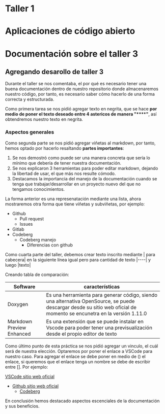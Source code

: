 # Taller 1 

# Aplicaciones de código abierto
# Documentación sobre el taller 3

## Agregando desarollo de taller 3

Durante el taller se nos comentaba, el por qué es necesario tener una buena documentación dentro de nuestro repositorio donde almacenaremos nuestro código, por tanto, es necesario saber cómo hacerlo de una forma correcta y estructurada.

Como primera tarea se nos pidió agregar texto en negrita, que se hace
**por medio de poner el texto deseado entre 4 astericos de manera "****"**, así obtendremos nuestro texto en negrita.

### Aspectos generales 
Como segunda parte se nos pidió agregar viñetas al markdown, por tanto, hemos optado por hacerlo resaltando **partes importantes**:
1. Se nos demostró como puede ser una manera concreta que sería lo mínimo que debería de tener nuestra documentación. 
2. Se nos explicaron 3 herramientas para poder editar markdown, dejando la libertad de usar, el que más nos resulte cómodo. 
3. Destacamos la importancia del manejo de la documentación cuando se tenga que trabajar/desarrollar en un proyecto nuevo del que no tengamos conocimientos.

La forma anterior es una represenatación mediante una lista, ahora mostraremos otra forma que tiene viñetas y subviñetas, por ejemplo:

* Github
  * Pull request
  * Issues
* Gitlab
* Codeberg
  + Codeberg manejo
    - Diferencias con github

Como cuarta parte del taller, debemos crear texto inscrito mediante | para cabecera| en la siguiente línea igual pero para cantidad de texto |----|  y luego |texto|

Creando tabla de comparación:

| Software | características |
|------- |-------- |
| Doxygen | Es una herramienta para generar código, siendo una alternativa OpenSource, se puede descargar desde su sitio web oficial de momento se encunetra en la versión 1.11.0 | 
| Markdown Preview Enhanced | Es una extensión que se puede instalar en Vscode para poder tener una previsualización desde el propio editor de texto |

Como último punto de esta práctica se nos pidió agregar un vinculo, el cuál será de nuestra elección. Optaremos por poner el enlace a VSCode para nuestro caso. Para agregar el enlace se debe poner en medio de () el enlace, si queremos que el enlace tenga un nombre se debe de escribir entre []. Por ejemplo:

[VSCode sitio web oficial](https://code.visualstudio.com/)

* [Github sitio web oficial](https://github.com/)
    * [Codeberg](https://codeberg.org/)


En conclusión hemos destacado aspectos escenciales de la documentación y sus beneficios.